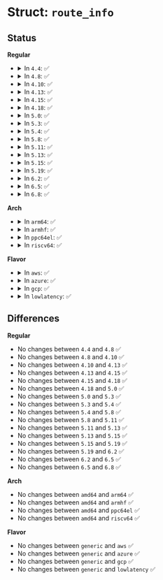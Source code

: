 # Struct: <code>route_info</code>

## Status
<b>Regular</b>
<ul>
<li>
<details>
<summary>In <code>4.4</code>: ✅</summary>

```c
struct route_info {
    __u8 type;
    __u8 length;
    __u8 prefix_len;
    __u8 reserved_l;
    __u8 route_pref;
    __u8 reserved_h;
    __be32 lifetime;
    __u8 prefix[0];
};
```
</details>
</li>
<li>
<details>
<summary>In <code>4.8</code>: ✅</summary>

```c
struct route_info {
    __u8 type;
    __u8 length;
    __u8 prefix_len;
    __u8 reserved_l;
    __u8 route_pref;
    __u8 reserved_h;
    __be32 lifetime;
    __u8 prefix[0];
};
```
</details>
</li>
<li>
<details>
<summary>In <code>4.10</code>: ✅</summary>

```c
struct route_info {
    __u8 type;
    __u8 length;
    __u8 prefix_len;
    __u8 reserved_l;
    __u8 route_pref;
    __u8 reserved_h;
    __be32 lifetime;
    __u8 prefix[0];
};
```
</details>
</li>
<li>
<details>
<summary>In <code>4.13</code>: ✅</summary>

```c
struct route_info {
    __u8 type;
    __u8 length;
    __u8 prefix_len;
    __u8 reserved_l;
    __u8 route_pref;
    __u8 reserved_h;
    __be32 lifetime;
    __u8 prefix[0];
};
```
</details>
</li>
<li>
<details>
<summary>In <code>4.15</code>: ✅</summary>

```c
struct route_info {
    __u8 type;
    __u8 length;
    __u8 prefix_len;
    __u8 reserved_l;
    __u8 route_pref;
    __u8 reserved_h;
    __be32 lifetime;
    __u8 prefix[0];
};
```
</details>
</li>
<li>
<details>
<summary>In <code>4.18</code>: ✅</summary>

```c
struct route_info {
    __u8 type;
    __u8 length;
    __u8 prefix_len;
    __u8 reserved_l;
    __u8 route_pref;
    __u8 reserved_h;
    __be32 lifetime;
    __u8 prefix[0];
};
```
</details>
</li>
<li>
<details>
<summary>In <code>5.0</code>: ✅</summary>

```c
struct route_info {
    __u8 type;
    __u8 length;
    __u8 prefix_len;
    __u8 reserved_l;
    __u8 route_pref;
    __u8 reserved_h;
    __be32 lifetime;
    __u8 prefix[0];
};
```
</details>
</li>
<li>
<details>
<summary>In <code>5.3</code>: ✅</summary>

```c
struct route_info {
    __u8 type;
    __u8 length;
    __u8 prefix_len;
    __u8 reserved_l;
    __u8 route_pref;
    __u8 reserved_h;
    __be32 lifetime;
    __u8 prefix[0];
};
```
</details>
</li>
<li>
<details>
<summary>In <code>5.4</code>: ✅</summary>

```c
struct route_info {
    __u8 type;
    __u8 length;
    __u8 prefix_len;
    __u8 reserved_l;
    __u8 route_pref;
    __u8 reserved_h;
    __be32 lifetime;
    __u8 prefix[0];
};
```
</details>
</li>
<li>
<details>
<summary>In <code>5.8</code>: ✅</summary>

```c
struct route_info {
    __u8 type;
    __u8 length;
    __u8 prefix_len;
    __u8 reserved_l;
    __u8 route_pref;
    __u8 reserved_h;
    __be32 lifetime;
    __u8 prefix[0];
};
```
</details>
</li>
<li>
<details>
<summary>In <code>5.11</code>: ✅</summary>

```c
struct route_info {
    __u8 type;
    __u8 length;
    __u8 prefix_len;
    __u8 reserved_l;
    __u8 route_pref;
    __u8 reserved_h;
    __be32 lifetime;
    __u8 prefix[0];
};
```
</details>
</li>
<li>
<details>
<summary>In <code>5.13</code>: ✅</summary>

```c
struct route_info {
    __u8 type;
    __u8 length;
    __u8 prefix_len;
    __u8 reserved_l;
    __u8 route_pref;
    __u8 reserved_h;
    __be32 lifetime;
    __u8 prefix[0];
};
```
</details>
</li>
<li>
<details>
<summary>In <code>5.15</code>: ✅</summary>

```c
struct route_info {
    __u8 type;
    __u8 length;
    __u8 prefix_len;
    __u8 reserved_l;
    __u8 route_pref;
    __u8 reserved_h;
    __be32 lifetime;
    __u8 prefix[0];
};
```
</details>
</li>
<li>
<details>
<summary>In <code>5.19</code>: ✅</summary>

```c
struct route_info {
    __u8 type;
    __u8 length;
    __u8 prefix_len;
    __u8 reserved_l;
    __u8 route_pref;
    __u8 reserved_h;
    __be32 lifetime;
    __u8 prefix[0];
};
```
</details>
</li>
<li>
<details>
<summary>In <code>6.2</code>: ✅</summary>

```c
struct route_info {
    __u8 type;
    __u8 length;
    __u8 prefix_len;
    __u8 reserved_l;
    __u8 route_pref;
    __u8 reserved_h;
    __be32 lifetime;
    __u8 prefix[0];
};
```
</details>
</li>
<li>
<details>
<summary>In <code>6.5</code>: ✅</summary>

```c
struct route_info {
    __u8 type;
    __u8 length;
    __u8 prefix_len;
    __u8 reserved_l;
    __u8 route_pref;
    __u8 reserved_h;
    __be32 lifetime;
    __u8 prefix[0];
};
```
</details>
</li>
<li>
<details>
<summary>In <code>6.8</code>: ✅</summary>

```c
struct route_info {
    __u8 type;
    __u8 length;
    __u8 prefix_len;
    __u8 reserved_l;
    __u8 route_pref;
    __u8 reserved_h;
    __be32 lifetime;
    __u8 prefix[0];
};
```
</details>
</li>
</ul>
<b>Arch</b>
<ul>
<li>
<details>
<summary>In <code>arm64</code>: ✅</summary>

```c
struct route_info {
    __u8 type;
    __u8 length;
    __u8 prefix_len;
    __u8 reserved_l;
    __u8 route_pref;
    __u8 reserved_h;
    __be32 lifetime;
    __u8 prefix[0];
};
```
</details>
</li>
<li>
<details>
<summary>In <code>armhf</code>: ✅</summary>

```c
struct route_info {
    __u8 type;
    __u8 length;
    __u8 prefix_len;
    __u8 reserved_l;
    __u8 route_pref;
    __u8 reserved_h;
    __be32 lifetime;
    __u8 prefix[0];
};
```
</details>
</li>
<li>
<details>
<summary>In <code>ppc64el</code>: ✅</summary>

```c
struct route_info {
    __u8 type;
    __u8 length;
    __u8 prefix_len;
    __u8 reserved_l;
    __u8 route_pref;
    __u8 reserved_h;
    __be32 lifetime;
    __u8 prefix[0];
};
```
</details>
</li>
<li>
<details>
<summary>In <code>riscv64</code>: ✅</summary>

```c
struct route_info {
    __u8 type;
    __u8 length;
    __u8 prefix_len;
    __u8 reserved_l;
    __u8 route_pref;
    __u8 reserved_h;
    __be32 lifetime;
    __u8 prefix[0];
};
```
</details>
</li>
</ul>
<b>Flavor</b>
<ul>
<li>
<details>
<summary>In <code>aws</code>: ✅</summary>

```c
struct route_info {
    __u8 type;
    __u8 length;
    __u8 prefix_len;
    __u8 reserved_l;
    __u8 route_pref;
    __u8 reserved_h;
    __be32 lifetime;
    __u8 prefix[0];
};
```
</details>
</li>
<li>
<details>
<summary>In <code>azure</code>: ✅</summary>

```c
struct route_info {
    __u8 type;
    __u8 length;
    __u8 prefix_len;
    __u8 reserved_l;
    __u8 route_pref;
    __u8 reserved_h;
    __be32 lifetime;
    __u8 prefix[0];
};
```
</details>
</li>
<li>
<details>
<summary>In <code>gcp</code>: ✅</summary>

```c
struct route_info {
    __u8 type;
    __u8 length;
    __u8 prefix_len;
    __u8 reserved_l;
    __u8 route_pref;
    __u8 reserved_h;
    __be32 lifetime;
    __u8 prefix[0];
};
```
</details>
</li>
<li>
<details>
<summary>In <code>lowlatency</code>: ✅</summary>

```c
struct route_info {
    __u8 type;
    __u8 length;
    __u8 prefix_len;
    __u8 reserved_l;
    __u8 route_pref;
    __u8 reserved_h;
    __be32 lifetime;
    __u8 prefix[0];
};
```
</details>
</li>
</ul>

## Differences
<b>Regular</b>
<ul>
<li>
No changes between <code>4.4</code> and <code>4.8</code> ✅
</li>
<li>
No changes between <code>4.8</code> and <code>4.10</code> ✅
</li>
<li>
No changes between <code>4.10</code> and <code>4.13</code> ✅
</li>
<li>
No changes between <code>4.13</code> and <code>4.15</code> ✅
</li>
<li>
No changes between <code>4.15</code> and <code>4.18</code> ✅
</li>
<li>
No changes between <code>4.18</code> and <code>5.0</code> ✅
</li>
<li>
No changes between <code>5.0</code> and <code>5.3</code> ✅
</li>
<li>
No changes between <code>5.3</code> and <code>5.4</code> ✅
</li>
<li>
No changes between <code>5.4</code> and <code>5.8</code> ✅
</li>
<li>
No changes between <code>5.8</code> and <code>5.11</code> ✅
</li>
<li>
No changes between <code>5.11</code> and <code>5.13</code> ✅
</li>
<li>
No changes between <code>5.13</code> and <code>5.15</code> ✅
</li>
<li>
No changes between <code>5.15</code> and <code>5.19</code> ✅
</li>
<li>
No changes between <code>5.19</code> and <code>6.2</code> ✅
</li>
<li>
No changes between <code>6.2</code> and <code>6.5</code> ✅
</li>
<li>
No changes between <code>6.5</code> and <code>6.8</code> ✅
</li>
</ul>
<b>Arch</b>
<ul>
<li>
No changes between <code>amd64</code> and <code>arm64</code> ✅
</li>
<li>
No changes between <code>amd64</code> and <code>armhf</code> ✅
</li>
<li>
No changes between <code>amd64</code> and <code>ppc64el</code> ✅
</li>
<li>
No changes between <code>amd64</code> and <code>riscv64</code> ✅
</li>
</ul>
<b>Flavor</b>
<ul>
<li>
No changes between <code>generic</code> and <code>aws</code> ✅
</li>
<li>
No changes between <code>generic</code> and <code>azure</code> ✅
</li>
<li>
No changes between <code>generic</code> and <code>gcp</code> ✅
</li>
<li>
No changes between <code>generic</code> and <code>lowlatency</code> ✅
</li>
</ul>
